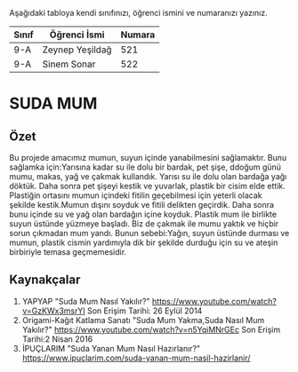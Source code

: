 


Aşağıdaki tabloya kendi sınıfınızı, öğrenci ismini ve numaranızı yazınız. 

Sınıf | Öğrenci İsmi  | Numara
-------|----------------|--------
 9-A  | Zeynep Yeşildağ | 521
 9-A  | Sinem Sonar     | 522

# SUDA MUM 
## Özet
Bu projede amacımız mumun, suyun içinde yanabilmesini sağlamaktır. Bunu sağlamka için:Yarısına kadar su ile dolu bir bardak, pet şişe, ddoğum günü mumu, makas, yağ ve çakmak kullandık. Yarısı su ile dolu olan bardağa yağı döktük. Daha sonra pet şişeyi kestik ve yuvarlak, plastik bir cisim elde ettik. Plastiğin ortasını mumun içindeki fitilin geçebilmesi için yeterli olacak şekilde kestik.Mumun dışını soyduk ve fitili delikten geçirdik. Daha sonra bunu içinde su ve yağ olan bardağın içine koyduk. Plastik mum ile birlikte suyun üstünde yüzmeye başladı. Biz de çakmak ile mumu yaktık ve hiçbir sorun çıkmadan mum yandı. Bunun sebebi:Yağın, suyun üstünde durması ve mumun, plastik cismin yardımıyla dik bir şekilde durduğu için  su ve ateşin birbiriyle temasa geçmemesidir. 

## Kaynakçalar  
 
 1. YAPYAP "Suda Mum Nasıl Yakılır?" 
 https://www.youtube.com/watch?v=GzKWx3msrYI
 Son Erişim Tarihi: 26 Eylül 2014
 2. Origami-Kağıt Katlama Sanatı "Suda Mum Yakma,Suda Nasıl Mum Yakılır?"
 https://www.youtube.com/watch?v=n5YqiMNrGEc
 Son Erişim Tarihi:2 Nisan 2016
 3. İPUÇLARIM "Suda Yanan Mum Nasıl Hazırlanır?"
 https://www.ipuclarim.com/suda-yanan-mum-nasil-hazirlanir/
 

